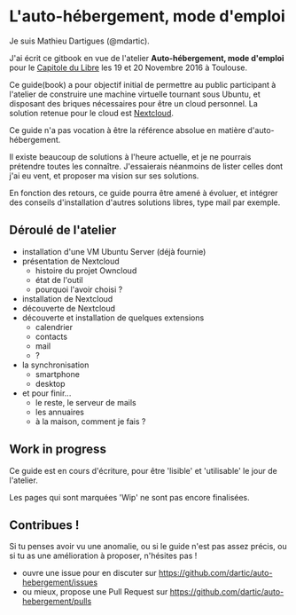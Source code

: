 # L'auto-hébergement, mode d'emploi

Je suis Mathieu Dartigues (@mdartic).

J'ai écrit ce gitbook en vue de l'atelier 
**Auto-hébergement, mode d'emploi**
pour le [Capitole du Libre](https://www.capitoledulibre.org/)
les 19 et 20 Novembre 2016 à Toulouse.

Ce guide(book) a pour objectif initial 
de permettre au public participant à l'atelier
de construire une machine virtuelle tournant sous Ubuntu, 
et disposant des briques nécessaires pour être un cloud personnel.
La solution retenue pour le cloud est [Nextcloud](http://nextcloud.com/).

Ce guide n'a pas vocation à être la référence absolue en matière d'auto-hébergement.

Il existe beaucoup de solutions à l'heure actuelle,
et je ne pourrais prétendre toutes les connaître.
J'essaierais néanmoins de lister celles dont j'ai eu vent, 
et proposer ma vision sur ses solutions.

En fonction des retours, ce guide pourra être amené à évoluer,
et intégrer des conseils d'installation d'autres solutions libres, 
type mail par exemple.

## Déroulé de l'atelier

- installation d'une VM Ubuntu Server (déjà fournie)
- présentation de Nextcloud
    + histoire du projet Owncloud
    + état de l'outil
    + pourquoi l'avoir choisi ?
- installation de Nextcloud
- découverte de Nextcloud
- découverte et installation de quelques extensions
    + calendrier 
    + contacts
    + mail
    + ?
- la synchronisation
    + smartphone
    + desktop
- et pour finir...
    + le reste, le serveur de mails
    + les annuaires
    + à la maison, comment je fais ?




## Work in progress

Ce guide est en cours d'écriture, pour être 'lisible' et 'utilisable'
le jour de l'atelier.

Les pages qui sont marquées 'Wip' ne sont pas encore finalisées.

## Contribues !

Si tu penses avoir vu une anomalie, 
ou si le guide n'est pas assez précis,
ou si tu as une amélioration à proposer, 
n'hésites pas !

- ouvre une issue pour en discuter sur https://github.com/dartic/auto-hebergement/issues
- ou mieux, propose une Pull Request sur https://github.com/dartic/auto-hebergement/pulls


